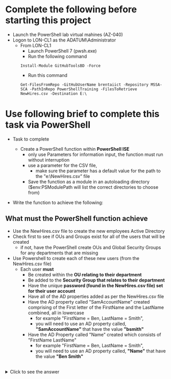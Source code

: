 <!--
    <details><summary>Click for hint</summary><Strong> 

    ``` 
    HINT
    ```
    </Strong></details> 
    <details><summary>Click to see the answer</summary><Strong> 
    
    ```
    ANSWER
    ```
    </Strong></details> 
-->

# Complete the following before starting this project

- Launch the PowerShell lab virtual mahines (AZ-040)
- Logon to LON-CL1 as the ADATUM\Administrator
  - From LON-CL1 
    - Launch PowerShell 7 (pwsh.exe)
    - Run the following command 
    ```
    Install-Module GitHubToolsBD -Force
    ```
    - Run this command
    ```
    Get-FilesFromRepo -GitHubUserName brentaiict -Repository MSSA-SCA -PathInRepo PowerShellTraining -FilesToRetrieve NewHires.csv -Destination E:\ 
    ```

# Use following brief to complete this task via PowerShell

- Task to complete  
  - Create a PowerShell function within **PowerShell ISE**
    - only use Parameters for information input, the function must run without interruption 
    - use a parameter for the CSV file, 
      - make sure the parameter has a default value for the path to the "e:\NewHires.csv" file 
    - Save the function as a module in an autoloading directory ($env:PSModulePath will list the correct directories to choose from) 

- Write the function to achieve the following:
   
## What must the PowerShell function achieve

  - Use the NewHires.csv file to create the new employees Active Directory
  - Check first to see if OUs and Groups exist for all of the users that will be created 
    - if not, have the PowerShell create OUs and Global Security Groups for any departments that are missing 
  - Use Powershell to create each of these new users (from the NewHires.csv file)
    - Each user **must** 
      - Be created within the **OU relating to their department**
      - Be added to the **Security Group that relates to their department**
      - Have the unique **password (found in the NewHires.csv file) set for their user account**
      - Have all of the AD properties added as per the NewHires.csv file
      - Have the AD property called "SamAccountName" created comprising of the First letter of the FirstName and the LastName combined, all in lowercase
        - for example "FirstName = Ben, LastName =  Smith", 
        - you will need to use an AD property called, **"SamAccountName"** that have the value **"bsmith"**    
      - Have the AD Property called "Name" created which consists of "FirstName LastName"
        - for example "FirstName = Ben, LastName =  Smith", 
        - you will need to use an AD property called, **"Name"** that have the value **"Ben Smith"**   
 

<br>

<details><summary>Click to see the answer</summary><Strong>  

```
function Add-NewUser {
  [cmdletBinding()]
  Param($CSVFilePath = 'E:\NewHires.csv')

  $Users = Import-Csv -Path $CSVFilePath
  $DepartmentNames = $Users.Department | Select-Object -Unique # Get an array of all of the Departments that are needed
  $CurrentOUNames = (Get-ADOrganizationalUnit -Filter *).Name # Get an array of OU names
  $CurrentGroupNames = (Get-ADGroup -Filter *).Name # Get an array of Group names
  foreach ($DepartmentName in $DepartmentNames) { # Checking to see if the OUs and Groups are already created
    if ($DepartmentName -notin $CurrentOUNames) {
      New-ADOrganizationalUnit -Name $DepartmentName -Path 'dc=adatum,dc=com'
    }
    if ($DepartmentName -notin $CurrentGroupNames) {
      New-ADGroup -GroupScope Global -Name $DepartmentName -Path "ou=$DepartmentName,dc=adatum,dc=com"
    }
  }
  
  foreach ($User in $Users) {
    # Creating all of the information needed to create the user
    $Name = $User.firstname + ' ' + $User.lastname
    $OU = 'OU=' + $User.department + ',DC=adatum,DC=com'
    $secPwd = $User.password | ConvertTo-SecureString -AsPlainText -Force
    $SamAccountName = $User.firstname[0] + $User.lastname
    
    $Parameters = @{ # Splatting the paramaters for New-ADUser, instead of listing parameters on one line after the command
      Name=$Name
      Path=$OU
      GivenName=$User.firstname
      Surname=$User.lastname
      SamAccountName=$SamAccountName
      AccountPassword=$secPwd 
      Department=$User.department 
      Office=$User.officename 
      UserPrincipalName=$user.upn 
      MobilePhone=$User.mobilephone 
      City=$User.city 
      StreetAddress=$User.streetaddress
    }
    New-ADUser @Parameters # Creating the new user
    $NewUser = Get-ADUser -Identity $Name
    Add-ADGroupMember -Identity $User.department -Members $NewUser  # Adding the new user to the relevant group
  }
}
```
    
</Strong></details> 
  
